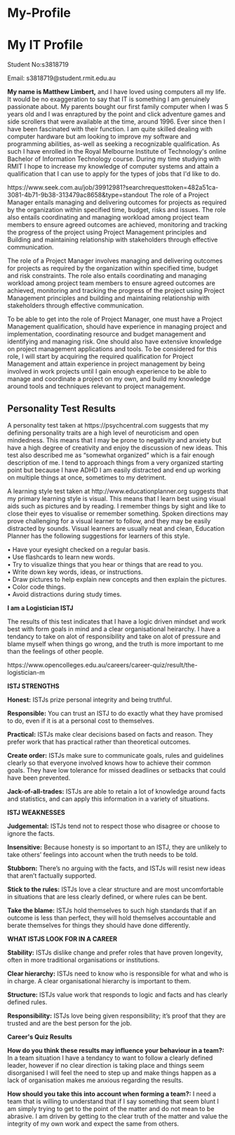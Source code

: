 # My-Profile
<!DOCTYPE html>
<html>
<body>

<h1>My IT Profile</h1>
<p>Student No:s3818719<p/>
<p>Email: s3818719@student.rmit.edu.au
<p><b>My name is Matthew Limbert,</b> and I have loved using computers all my life. It would be no exaggeration to say that IT is something I am genuinely passionate about. My parents bought our first family computer when I was 5 years old and I was enraptured by the point and click adventure games and side scrollers that were available at the time, around 1996. Ever since then I have been fascinated with their function. I am quite skilled dealing with computer hardware but am looking to improve my software and programming abilities, as-well as seeking a recognizable qualification. As such I have enrolled in the Royal Melbourne Institute of Technology's online Bachelor of Information Technology course. During my time studying with RMIT I hope to increase my knowledge of computer systems and attain a qualification that I can use to apply for the types of jobs that I'd like to do.</p>
<p>https://www.seek.com.au/job/39912981?searchrequesttoken=482a51ca-3081-4b71-9b38-313479ac8658&type=standout
The role of a Project Manager entails managing and delivering outcomes for projects as required by the organization within specified time, budget, risks and issues. The role also entails coordinating and managing workload among project team members to ensure agreed outcomes are achieved, monitoring and tracking the progress of the project using Project Management principles and Building and maintaining relationship with stakeholders through effective communication.

The role of a Project Manager involves managing and delivering outcomes for projects as required by the organization within specified time, budget and risk constraints. The role also entails coordinating and managing workload among project team members to ensure agreed outcomes are achieved, monitoring and tracking the progress of the project using Project Management principles and building and maintaining relationship with stakeholders through effective communication.

To be able to get into the role of Project Manager, one must have a Project Management qualification, should have experience in managing project and implementation, coordinating resource and budget management and identifying and managing risk. One should also have extensive knowledge on project management applications and tools.
To be considered for this role, I will start by acquiring the required qualification for Project Management and attain experience in project management by being involved in work projects until I gain enough experience to be able to manage and coordinate a project on my own, and build my knowledge around tools and techniques relevant to project management. 
</p>
<h2>Personality Test Results</h2>
A personality test taken at https://psychcentral.com suggests that my defining personality traits are a high level of neuroticism and open mindedness. This means that I may be prone to negativity and anxiety but have a high degree of creativity and enjoy the discussion of new ideas. This test also described me as “somewhat organized” which is a fair enough description of me. I tend to approach things from a very organized starting point but because I have ADHD I am easily distracted and end up working on multiple things at once, sometimes to my detriment.</p>
<p>A learning style test taken at http://www.educationplanner.org suggests that my primary learning style is visual. This means that I learn best using visual aids such as pictures and by reading. I remember things by sight and like to close their eyes to visualise or remember something. Spoken directions may prove challenging for a visual learner to follow, and they may be easily distracted by sounds.
Visual learners are usually neat and clean,
Education Planner has the following suggestions for learners of this style.

•	Have your eyesight checked on a regular basis.  
•	Use flashcards to learn new words.  
•	Try to visualize things that you hear or things that are read to you.  
•	Write down key words, ideas, or instructions.  
•	Draw pictures to help explain new concepts and then explain the pictures.  
•	Color code things.  
•	Avoid distractions during study times.  


<p><b>I am a Logistician ISTJ</b> 
  <p>The results of this test indicates that I have a logic driven mindset and work best with form goals in mind and a clear organisational heirarchy. I have a tendancy to take on alot of responsibility and take on alot of pressure and blame myself when things go wrong, and the truth is more important to me than the feelings of other people.</p>
https://www.opencolleges.edu.au/careers/career-quiz/result/the-logistician-m</p>
<p><b>ISTJ STRENGTHS</b>
<p><b>Honest:</b> ISTJs prize personal integrity and being truthful.

<b>Responsible:</b> You can trust an ISTJ to do exactly what they have promised to do, even if it is at a personal cost to themselves.

<b>Practical:</b> ISTJs make clear decisions based on facts and reason. They prefer work that has practical rather than theoretical outcomes.

<b>Create order:</b> ISTJs make sure to communicate goals, rules and guidelines clearly so that everyone involved knows how to achieve their common goals. They have low tolerance for missed deadlines or setbacks that could have been prevented.

<b>Jack-of-all-trades:</b> ISTJs are able to retain a lot of knowledge around facts and statistics, and can apply this information in a variety of situations.

<p><b>ISTJ WEAKNESSES</b></p>
<p><b>Judgemental:</b> ISTJs tend not to respect those who disagree or choose to ignore the facts.

<b>Insensitive:</b> Because honesty is so important to an ISTJ, they are unlikely to take others’ feelings into account when the truth needs to be told.

<b>Stubborn:</b> There’s no arguing with the facts, and ISTJs will resist new ideas that aren’t factually supported.

<b>Stick to the rules:</b> ISTJs love a clear structure and are most uncomfortable in situations that are less clearly defined, or where rules can be bent.

<b>Take the blame:</b> ISTJs hold themselves to such high standards that if an outcome is less than perfect, they will hold themselves accountable and berate themselves for things they should have done differently.

<b>WHAT ISTJS LOOK FOR IN A CAREER</b>
<p><b>Stability:</b> ISTJs dislike change and prefer roles that have proven longevity, often in more traditional organisations or institutions.

<b>Clear hierarchy:</b> ISTJs need to know who is responsible for what and who is in charge. A clear organisational hierarchy is important to them.

<b>Structure:</b> ISTJs value work that responds to logic and facts and has clearly defined rules.

<b>Responsibility:</b> ISTJs love being given responsibility; it’s proof that they are trusted and are the best person for the job.</p>

<b>Career's Quiz Results</b>
  
<p><b>How do you think these results may influence your behaviour in a team?:</b> In a team situation I have a tendancy to want to follow a clearly defined leader, however if no clear direction is taking place and things seem disorganised I will feel the need to step up and make things happen as a lack of organisation makes me anxious regarding the results.</p>
<p><b>How should you take this into account when forming a team?:</b> I need a team that is willing to understand that if I say something that seem blunt I am simply trying to get to the point of the matter and do not mean to be abrasive. I am driven by getting to the clear truth of the matter and value the integrity of my own work and expect the same from others.</p> 



